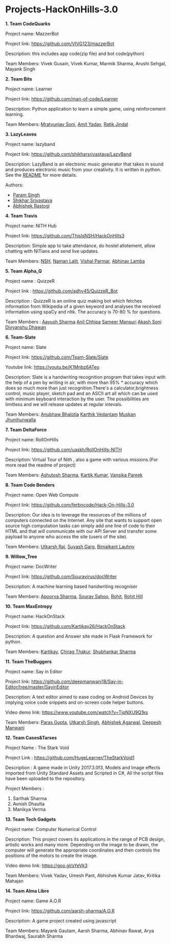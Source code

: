# Projects-HackOnHills-3.0

**1. Team CodeQuarks**

Project name: MazzerBot

Project link: https://github.com/VIVG123/mazzerBot

Description: this includes app code(zip file) and bot code(python)

Team Members: Vivek Gusain, Vivek Kumar, Marmik Sharma, Arushi Sehgal, Mayank Singh

**2. Team Bits**

Project name: Learner

Project link: https://github.com/man-of-code/Learner

Description: Python application to learn a simple game, using reinforcement learning.

Team Members:
[Mratyunjay Soni](https://github.com/man-of-code),
[Amit Yadav](https://github.com/amityadav0),
[Ratik Jindal](https://github.com/ratik21)

**3. LazyLeaves**

Project name: lazyband

Project link: https://github.com/shikharsrivastava/LazyBand

Description: LazyBand is an electronic music generator that takes in sound and produces electronic music from your creativity. It is written in python. See the [README](https://github.com/shikharsrivastava/LazyBand/blob/master/README.md) for more details.

Authors:

* [Param Singh](https://github.com/paramsingh)
* [Shikhar Srivastava](https://github.com/shikharsrivastava)
* [Abhishek Rastogi](https://github.com/princu7)

**4. Team Travis**

Project name: NITH Hub

Project link: https://github.com/ThisIsNSH/HackOnHills3

Description: Simple app to take attendance, do hostel allotement, allow chatting with NITians and send live updates.

Team Members:
[NSH](https://github.com/ThisIsNSH), 
[Naman Lalit](https://github.com/naman99lalit),
[Vishal Parmar](https://github.com/Vishal17599),
[Abhinav Lamba](https://github.com/Abhinavlamba)

**5. Team Alpha_Q**

Project name : QuizzeR

Project link : https://github.com/adhv45/QuizzeR_Bot

Description  : QuizzeR is an online quiz making bot which fetches information from Wikipedia of a given keyword and analyses                the received information using spaCy and nltk. The accuracy is 70-80 % for questions.

Team Members : 
  [Aayush Sharma](https://github.com/aayush1771)
  [Anil Chhipa](https://github.com/adhv45)
  [Sameer Mansuri](https://github.com/sameer91)
  [Akash Soni](https://github.com/soniakash1998)
  [Divyanshu Dhawan](https://github.com/dextroxd)


**6. Team-Slate**

Project name: Slate

Project link: https://github.com/Team-Slate/Slate

Youtube link: https://youtu.be/K1Mnbz6ATeo

Description: Slate is a handwriting recognition program that takes input with the help of a pen by writing in air, with more than 95% * accuracy which does so much more than just recognition.There's a calculator,brightness control, music player, sketch pad and an ASCII art all which can be used with minimum keyboard interaction by the user. The possibilities are limitless and we will release updates at regular intevals. 

Team Members:
[Anubhaw Bhalotia](https://github.com/anubhawbhalotia)
[Karthik Vedantam](https://github.com/kingsisland)
[Muskan Jhunjhunwalla](https://github.com/musukeshu)


**7. Team DeltaForce**

Project name: RollOnHills

Project link: https://github.com/uaskh/RollOnHills-NITH

Description: Virtual Tour of Nith , also a game with various missions.(For more read the readme of project)

Team Members:
[Ashutosh Sharma](https://github.com/uaskh),
[Kartik Kumar](https://github.com/sckorpio),
[Vansika Pareek](https://github.com/vansika)

**8. Team Code Benders**

Project name: Open Web Compute

Project link: https://github.com/ferbncode/Hack-On-Hills-3.0

Description: Our idea is to leverage the resources of the millions of computers connected on the Internet. Any site that wants to support open source high computation tasks can simply add one line of code to their HTML and that will communicate with our API Server and transfer some payload to anyone who access the site (users of the site).

Team Members:
[Utkarsh Raj](https://github.com/clearnote01),
[Suyash Garg](https://github.com/ferbncode),
[Bimalkant Lauhny](https://github.com/code-master5)

**9. Willow_Tree**

Project name: DocWriter

Project link: https://github.com/Souravirus/docWriter

Description: A machine learning based handwriting recogniser

Team Members:
[Apoorva Sharma](https://github.com/okatticus),
[Sourav Sahoo](https://github.com/Souravirus),
[Rohit](https://github.com/rohit645),
[Rohit Hill](https://github.com/rohithill)

**10. Team MaxEntropy**

Project name: HackOnStack

Project link: https://github.com/Kartikay26/HackOnStack

Description: A question and Answer site made in Flask Framework for python.

Team Members:
[Kartikay](https://github.com/Kartikay26), 
[Chirag Thakur](https://github.com/chirag-thakur/),
[Shubhankar Sharma](https://github.com/batman2203)

**11. Team TheBuggers**

Project name: Say in Editor

Project link: https://github.com/deepmanwani18/Say-in-Editor/tree/master/SayinEditor

Description: A text editor aimed to ease coding on Android Devices by implying voice code snippets and on-screen code helper buttons.

Video demo link: https://www.youtube.com/watch?v=TjpNXU9Q1ks

Team Members:
[Paras Gupta](https://github.com/parasg1999), 
[Utkarsh Singh](https://github.com/utkarshsingh99),
[Abhishek Agarwal](https://github.com/abhishek-31),
[Deepesh Manwani](https://github.com/deepmanwani18)

**12. Team Cases&Tarses**

Project Name : The Stark Void

Project Link : https://github.com/HugeLearner/TheStarkVoid1

Description : A game made in Unity 2017.3.0f3, Models and Image effects imported from Unity Standard Assets and Scripted in C#, All the script files have been uploaded to the repository.

Project Members :

1. Sarthak Sharma
2. Avnish Dhaulta
3. Manikya Verma


**13. Team Tech Gadgets**

Project name: Computer Numerical Control

Description: This project covers its applications in the range of PCB design, artistic works and many more. Depending on the image to be drawn, the computer will generate the appropriate coordinates and then controls the positions of the motors to create the image. 

Video demo link: https://goo.gl/sYeVk3

Team Members: Vivek Yadav, Umesh Pant, Abhishek Kumar Jatav, Kritika Mahajan

**14. Team Alma Libre**

Project name: Game A.O.R

Project link: https://github.com/aarsh-sharma/A.O.R

Description: A game project created using javascript

Team Members: Mayank Gautam, Aarsh Sharma, Abhinav Rawat, Arya Bhardwaj, Saurabh Sharma

